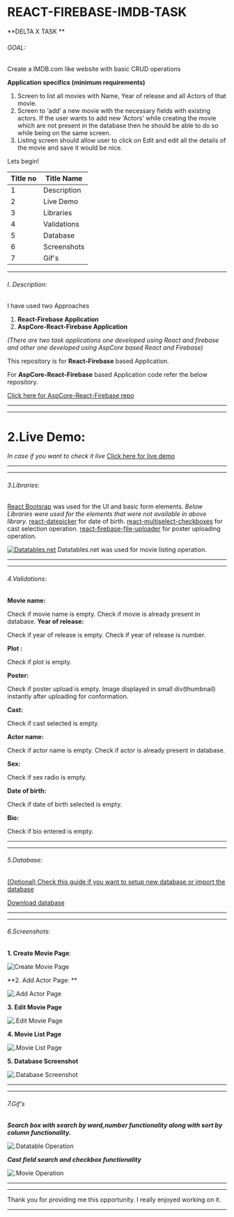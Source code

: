 # REACT-FIREBASE-IMDB-TASK

**DELTA X TASK **
###### GOAL:
 Create a IMDB.com like website with basic CRUD operations
 
**Application specifics (minimum requirements)**
1. Screen to list all movies with Name, Year of release and all Actors of that movie.
2. Screen to ‘add’ a new movie with the necessary fields with existing actors. If the user wants to add new ‘Actors' while creating the movie which are not present in the database then he should be able to do so while being on the same screen.
3. Listing screen should allow user to click on Edit and edit all the details of the movie and save it would be nice.




Lets begin!

|  Title no | Title Name   |
| ------------ | ------------ |
| 1  | Description   |
|  2 | Live Demo |
|  3 | Libraries  |
|  4 |  Validations |
|  5 |  Database |
|  6 |  Screenshots |
|  7 |  Gif's |





------------
###### I. Description:
I have used two Approaches 
1. **React-Firebase Application**
2. **AspCore-React-Firebase Application**

*(There are two task applications one developed using React and firebase and other one developed using AspCore based React and Firebase)*



This repository is for  **React-Firebase** based Application.

For **AspCore-React-Firebase** based Application code refer the below repository.

[Click here for AspCore-React-Firebase repo ](https://github.com/akshayd21/imdbaspcoretask/tree/master "Click here for demo")


------------

------------



# 2.Live Demo:
*In case if you want to check it live*
[Click here for live demo](https://codesandbox.io/s/github/akshayd21/IMDBTask "Click here for live demo")


------------

------------
###### 3.Libraries:
[React Bootsrap](https://react-bootstrap.github.io/ "React Bootsrap") was used for the UI and basic form elements.
*Below Libraries were used for the elements that were not available in above library.*
[react-datepicker](https://www.npmjs.com/package/react-datepicker "react-datepicker") for date of birth.
[react-multiselect-checkboxes](https://www.npmjs.com/package/react-multiselect-checkboxes "react-multiselect-checkboxes") for cast selection operation.
[react-firebase-file-uploader](https://www.npmjs.com/package/react-firebase-file-uploader "react-firebase-file-uploader") for poster uploading operation.

[![Datatables.net](https://avatars3.githubusercontent.com/u/278219?s=30&v=4 "Datatables.net")](https://datatables.net/ "Datatables.net") Datatables.net was used for movie listing operation.

------------

------------
###### 4.Validations:
**Movie name:**

Check if movie name is empty.
Check if movie is already present in database.
**Year of release:**

Check if year of release is empty.
Check if  year of release is number.

**Plot :**

Check if plot is empty.

**Poster:**

Check if poster upload is empty.
Image displayed in small div(thumbnail)  instantly after uploading for conformation.

**Cast:**

Check if cast selected is empty.

**Actor name:**

Check if actor name  is empty.
Check if actor is already present in database.

**Sex:**

Check if sex radio is empty.

**Date of birth:**

Check if date of birth selected is empty.

**Bio:**

Check if bio entered is empty.

------------

------------
###### 5.Database: 
[(Optional) Check this guide if you want to setup new database or import the database ](https://drive.google.com/file/d/1DT7FXYP4dUAtD0KTw5FBOJea65X1rDNO/view?usp=sharing "(Optional) Check this guide if you want to setup new database or import the existing database ")


[Download database](https://drive.google.com/file/d/1iQsyWlj79tVSvoEf0F45kId9MaZ7NaZY/view?usp=sharing "Download database")

------------

------------
###### 6.Screenshots:

**1. Create Movie Page**:

![Create Movie Page](https://i.ibb.co/Fwn6RPX/create.png)

**2. Add Actor Page: **

![.Add Actor Page ](https://i.ibb.co/xH1q1pT/actor-modal.png)

**3. Edit Movie Page**

![.Edit Movie Page ](https://i.ibb.co/CnNd8zn/edit.png)

**4. Movie List Page**

![.Movie List Page ](https://i.ibb.co/nfwbgmQ/movies-list.png)

**5. Database Screenshot**

![.Database Screenshot](https://i.ibb.co/7jBFfkw/databasescreenshot.png)

------------

------------
###### 7.Gif's


***Search box with search by word,number functionality along with sort by column functionality.***

![.Datatable Operation](https://i.ibb.co/mTxszTN/datatable-operation.gif)



***Cast field search and checkbox functionality***


![.Movie Operation](https://i.ibb.co/KsdzhVL/movie-operation.gif)



------------

------------
Thank you for providing me this opportunity. I really enjoyed working on it.

------------

























